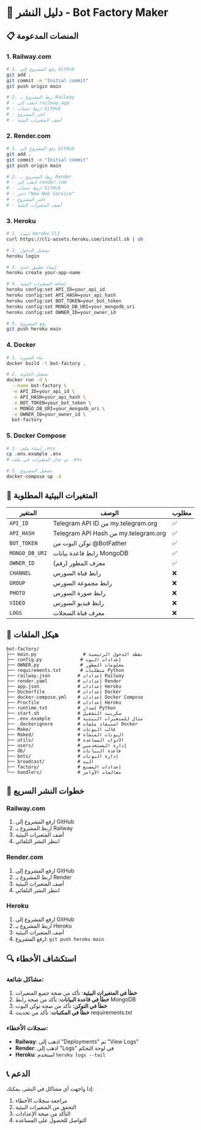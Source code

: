 # 🚀 دليل النشر - Bot Factory Maker

## 📋 المنصات المدعومة

### 1. Railway.com
```bash
# 1. رفع المشروع إلى GitHub
git add .
git commit -m "Initial commit"
git push origin main

# 2. ربط المشروع بـ Railway
# - اذهب إلى railway.app
# - اربط حساب GitHub
# - اختر المشروع
# - أضف المتغيرات البيئية
```

### 2. Render.com
```bash
# 1. رفع المشروع إلى GitHub
git add .
git commit -m "Initial commit"
git push origin main

# 2. ربط المشروع بـ Render
# - اذهب إلى render.com
# - اربط حساب GitHub
# - اختر "New Web Service"
# - اختر المشروع
# - أضف المتغيرات البيئية
```

### 3. Heroku
```bash
# 1. تثبيت Heroku CLI
curl https://cli-assets.heroku.com/install.sh | sh

# 2. تسجيل الدخول
heroku login

# 3. إنشاء تطبيق جديد
heroku create your-app-name

# 4. إضافة المتغيرات البيئية
heroku config:set API_ID=your_api_id
heroku config:set API_HASH=your_api_hash
heroku config:set BOT_TOKEN=your_bot_token
heroku config:set MONGO_DB_URI=your_mongodb_uri
heroku config:set OWNER_ID=your_owner_id

# 5. رفع المشروع
git push heroku main
```

### 4. Docker
```bash
# 1. بناء الصورة
docker build -t bot-factory .

# 2. تشغيل الحاوية
docker run -d \
  --name bot-factory \
  -e API_ID=your_api_id \
  -e API_HASH=your_api_hash \
  -e BOT_TOKEN=your_bot_token \
  -e MONGO_DB_URI=your_mongodb_uri \
  -e OWNER_ID=your_owner_id \
  bot-factory
```

### 5. Docker Compose
```bash
# 1. إنشاء ملف .env
cp .env.example .env
# ثم عدل المتغيرات في ملف .env

# 2. تشغيل المشروع
docker-compose up -d
```

## 🔧 المتغيرات البيئية المطلوبة

| المتغير | الوصف | مطلوب |
|---------|-------|-------|
| `API_ID` | Telegram API ID من my.telegram.org | ✅ |
| `API_HASH` | Telegram API Hash من my.telegram.org | ✅ |
| `BOT_TOKEN` | توكن البوت من @BotFather | ✅ |
| `MONGO_DB_URI` | رابط قاعدة بيانات MongoDB | ✅ |
| `OWNER_ID` | معرف المطور (رقم) | ✅ |
| `CHANNEL` | رابط قناة السورس | ❌ |
| `GROUP` | رابط مجموعة السورس | ❌ |
| `PHOTO` | رابط صورة السورس | ❌ |
| `VIDEO` | رابط فيديو السورس | ❌ |
| `LOGS` | معرف قناة السجلات | ❌ |

## 📁 هيكل الملفات

```
bot-factory/
├── main.py                 # نقطة الدخول الرئيسية
├── config.py              # إعدادات البوت
├── OWNER.py               # معلومات المطور
├── requirements.txt       # متطلبات Python
├── railway.json          # إعدادات Railway
├── render.yaml           # إعدادات Render
├── app.json              # إعدادات Heroku
├── Dockerfile            # إعدادات Docker
├── docker-compose.yml    # إعدادات Docker Compose
├── Procfile              # إعدادات Heroku
├── runtime.txt           # إصدار Python
├── start.sh              # سكريبت التشغيل
├── .env.example          # مثال للمتغيرات البيئية
├── .dockerignore         # استبعاد ملفات Docker
├── Make/                 # قالب البوتات
├── Maked/                # البوتات المنشأة
├── utils/                # الأدوات المساعدة
├── users/                # إدارة المستخدمين
├── db/                   # قاعدة البيانات
├── bots/                 # إدارة البوتات
├── broadcast/            # البث
├── factory/              # إعدادات المصنع
└── handlers/             # معالجات الأوامر
```

## 🚀 خطوات النشر السريع

### Railway.com
1. ارفع المشروع إلى GitHub
2. اربط المشروع بـ Railway
3. أضف المتغيرات البيئية
4. انتظر النشر التلقائي

### Render.com
1. ارفع المشروع إلى GitHub
2. اربط المشروع بـ Render
3. أضف المتغيرات البيئية
4. انتظر النشر التلقائي

### Heroku
1. ارفع المشروع إلى GitHub
2. اربط المشروع بـ Heroku
3. أضف المتغيرات البيئية
4. ارفع المشروع: `git push heroku main`

## 🔍 استكشاف الأخطاء

### مشاكل شائعة:
1. **خطأ في المتغيرات البيئية**: تأكد من صحة جميع المتغيرات
2. **خطأ في قاعدة البيانات**: تأكد من صحة رابط MongoDB
3. **خطأ في التوكن**: تأكد من صحة توكن البوت
4. **خطأ في المكتبات**: تأكد من تحديث requirements.txt

### سجلات الأخطاء:
- **Railway**: اذهب إلى "Deployments" ثم "View Logs"
- **Render**: اذهب إلى "Logs" في لوحة التحكم
- **Heroku**: استخدم `heroku logs --tail`

## 📞 الدعم

إذا واجهت أي مشاكل في النشر، يمكنك:
1. مراجعة سجلات الأخطاء
2. التحقق من المتغيرات البيئية
3. التأكد من صحة الإعدادات
4. التواصل للحصول على المساعدة